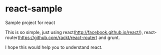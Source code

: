 react-sample
============

Sample project for react

This is so simple, just using react(http://facebook.github.io/react/), react-router(https://github.com/rackt/react-router) and grunt.

I hope this would help you to understand react.
